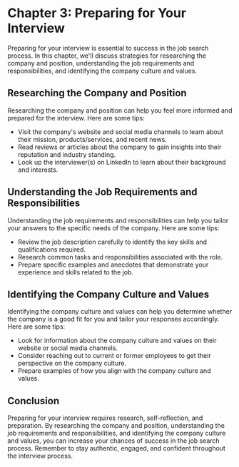 Chapter 3: Preparing for Your Interview
=======================================

Preparing for your interview is essential to success in the job search process. In this chapter, we'll discuss strategies for researching the company and position, understanding the job requirements and responsibilities, and identifying the company culture and values.

Researching the Company and Position
------------------------------------

Researching the company and position can help you feel more informed and prepared for the interview. Here are some tips:

* Visit the company's website and social media channels to learn about their mission, products/services, and recent news.
* Read reviews or articles about the company to gain insights into their reputation and industry standing.
* Look up the interviewer(s) on LinkedIn to learn about their background and interests.

Understanding the Job Requirements and Responsibilities
-------------------------------------------------------

Understanding the job requirements and responsibilities can help you tailor your answers to the specific needs of the company. Here are some tips:

* Review the job description carefully to identify the key skills and qualifications required.
* Research common tasks and responsibilities associated with the role.
* Prepare specific examples and anecdotes that demonstrate your experience and skills related to the job.

Identifying the Company Culture and Values
------------------------------------------

Identifying the company culture and values can help you determine whether the company is a good fit for you and tailor your responses accordingly. Here are some tips:

* Look for information about the company culture and values on their website or social media channels.
* Consider reaching out to current or former employees to get their perspective on the company culture.
* Prepare examples of how you align with the company culture and values.

Conclusion
----------

Preparing for your interview requires research, self-reflection, and preparation. By researching the company and position, understanding the job requirements and responsibilities, and identifying the company culture and values, you can increase your chances of success in the job search process. Remember to stay authentic, engaged, and confident throughout the interview process.
